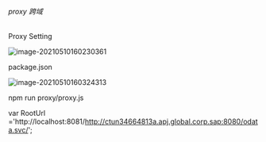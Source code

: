 ###### proxy 跨域

Proxy Setting

![image-20210510160230361](C:\Users\c5290935\AppData\Roaming\Typora\typora-user-images\image-20210510160230361.png)



package.json

![image-20210510160324313](C:\Users\c5290935\AppData\Roaming\Typora\typora-user-images\image-20210510160324313.png)

npm run proxy/proxy.js

var RootUrl ='http://localhost:8081/http://ctun34664813a.apj.global.corp.sap:8080/odata.svc/';

